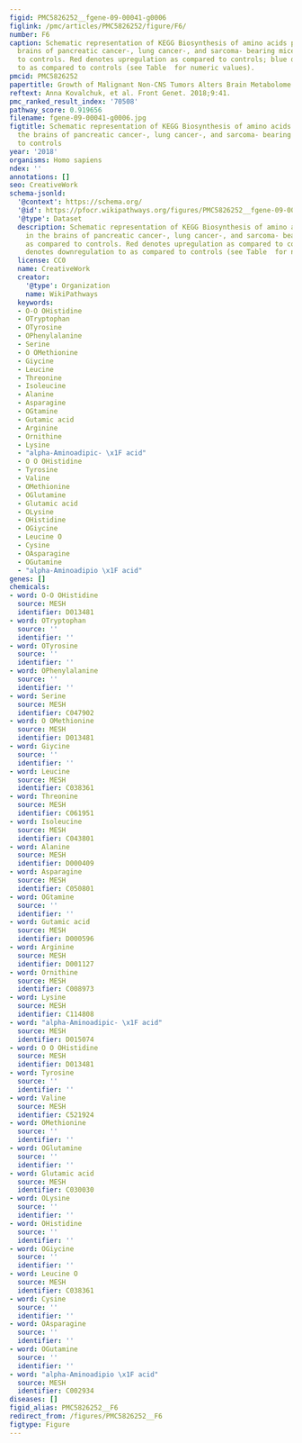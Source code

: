 ```yaml
---
figid: PMC5826252__fgene-09-00041-g0006
figlink: /pmc/articles/PMC5826252/figure/F6/
number: F6
caption: Schematic representation of KEGG Biosynthesis of amino acids pathway in the
  brains of pancreatic cancer-, lung cancer-, and sarcoma- bearing mice, as compared
  to controls. Red denotes upregulation as compared to controls; blue denotes downregulation
  to as compared to controls (see Table  for numeric values).
pmcid: PMC5826252
papertitle: Growth of Malignant Non-CNS Tumors Alters Brain Metabolome.
reftext: Anna Kovalchuk, et al. Front Genet. 2018;9:41.
pmc_ranked_result_index: '70508'
pathway_score: 0.919656
filename: fgene-09-00041-g0006.jpg
figtitle: Schematic representation of KEGG Biosynthesis of amino acids pathway in
  the brains of pancreatic cancer-, lung cancer-, and sarcoma- bearing mice, as compared
  to controls
year: '2018'
organisms: Homo sapiens
ndex: ''
annotations: []
seo: CreativeWork
schema-jsonld:
  '@context': https://schema.org/
  '@id': https://pfocr.wikipathways.org/figures/PMC5826252__fgene-09-00041-g0006.html
  '@type': Dataset
  description: Schematic representation of KEGG Biosynthesis of amino acids pathway
    in the brains of pancreatic cancer-, lung cancer-, and sarcoma- bearing mice,
    as compared to controls. Red denotes upregulation as compared to controls; blue
    denotes downregulation to as compared to controls (see Table  for numeric values).
  license: CC0
  name: CreativeWork
  creator:
    '@type': Organization
    name: WikiPathways
  keywords:
  - O-O OHistidine
  - OTryptophan
  - OTyrosine
  - OPhenylalanine
  - Serine
  - O OMethionine
  - Giycine
  - Leucine
  - Threonine
  - Isoleucine
  - Alanine
  - Asparagine
  - OGtamine
  - Gutamic acid
  - Arginine
  - Ornithine
  - Lysine
  - "alpha-Aminoadipic- \x1F acid"
  - O O OHistidine
  - Tyrosine
  - Valine
  - OMethionine
  - OGlutamine
  - Glutamic acid
  - OLysine
  - OHistidine
  - OGiycine
  - Leucine O
  - Cysine
  - OAsparagine
  - OGutamine
  - "alpha-Aminoadipio \x1F acid"
genes: []
chemicals:
- word: O-O OHistidine
  source: MESH
  identifier: D013481
- word: OTryptophan
  source: ''
  identifier: ''
- word: OTyrosine
  source: ''
  identifier: ''
- word: OPhenylalanine
  source: ''
  identifier: ''
- word: Serine
  source: MESH
  identifier: C047902
- word: O OMethionine
  source: MESH
  identifier: D013481
- word: Giycine
  source: ''
  identifier: ''
- word: Leucine
  source: MESH
  identifier: C038361
- word: Threonine
  source: MESH
  identifier: C061951
- word: Isoleucine
  source: MESH
  identifier: C043801
- word: Alanine
  source: MESH
  identifier: D000409
- word: Asparagine
  source: MESH
  identifier: C050801
- word: OGtamine
  source: ''
  identifier: ''
- word: Gutamic acid
  source: MESH
  identifier: D000596
- word: Arginine
  source: MESH
  identifier: D001127
- word: Ornithine
  source: MESH
  identifier: C008973
- word: Lysine
  source: MESH
  identifier: C114808
- word: "alpha-Aminoadipic- \x1F acid"
  source: MESH
  identifier: D015074
- word: O O OHistidine
  source: MESH
  identifier: D013481
- word: Tyrosine
  source: ''
  identifier: ''
- word: Valine
  source: MESH
  identifier: C521924
- word: OMethionine
  source: ''
  identifier: ''
- word: OGlutamine
  source: ''
  identifier: ''
- word: Glutamic acid
  source: MESH
  identifier: C030030
- word: OLysine
  source: ''
  identifier: ''
- word: OHistidine
  source: ''
  identifier: ''
- word: OGiycine
  source: ''
  identifier: ''
- word: Leucine O
  source: MESH
  identifier: C038361
- word: Cysine
  source: ''
  identifier: ''
- word: OAsparagine
  source: ''
  identifier: ''
- word: OGutamine
  source: ''
  identifier: ''
- word: "alpha-Aminoadipio \x1F acid"
  source: MESH
  identifier: C002934
diseases: []
figid_alias: PMC5826252__F6
redirect_from: /figures/PMC5826252__F6
figtype: Figure
---
```

